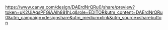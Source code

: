 https://www.canva.com/design/DAErdNrQRu0/share/preview?token=uK2UiAqsPFGiAAlh881hLg&role=EDITOR&utm_content=DAErdNrQRu0&utm_campaign=designshare&utm_medium=link&utm_source=sharebutton